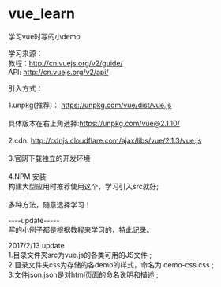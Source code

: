# vue_learn
学习vue时写的小demo

学习来源： <br />
教程：http://cn.vuejs.org/v2/guide/ <br />	
API: http://cn.vuejs.org/v2/api/

引入方式：
<script src=""></script>
1.unpkg(推荐)： https://unpkg.com/vue/dist/vue.js <br />	
  具体版本在右上角选择:https://unpkg.com/vue@2.1.10/ <br />	
2.cdn: http://cdnjs.cloudflare.com/ajax/libs/vue/2.1.3/vue.js <br />	
3.官网下载独立的开发环境 <br />	
4.NPM 安装 <br />	
  构建大型应用时推荐使用这个，学习引入src就好; <br />	
多种方法，随意选择学习！ <br />	

----update----- <br>
写的小例子都是根据教程来学习的，特此记录。


2017/2/13 update <br>
1.目录文件夹src为vue.js的各类可用的JS文件 ; <br>
2.目录文件夹css为存储的各demo的样式，命名为 demo-css.css ; <br>
3.文件json.json是对html页面的命名说明和描述 ; <br>

















